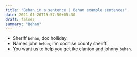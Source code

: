 ```yaml
---
title: "Behan in a sentence | Behan example sentences"
date: 2021-01-20T19:57:50+05:30
draft: falses
summary: "Behan"
---
```

- Sheriff `behan`, doc holliday.
- Names john `behan`, i'm cochise county sheriff.
- You want us to help you get ike clanton and johnny `behan`.
                 
